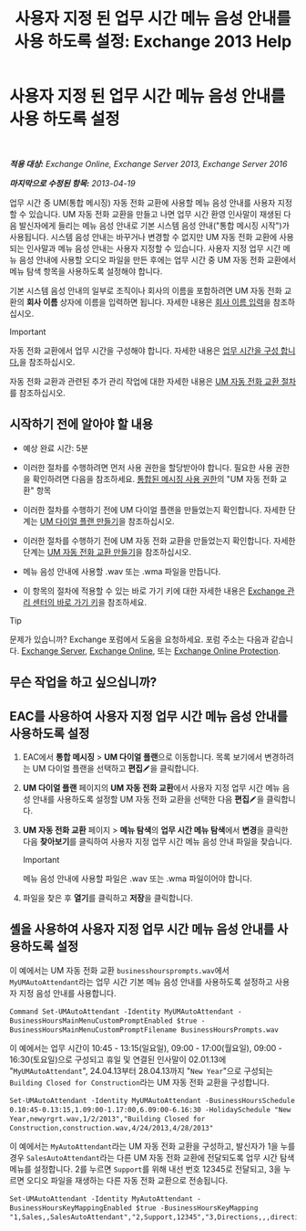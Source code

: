 ﻿---
title: '사용자 지정 된 업무 시간 메뉴 음성 안내를 사용 하도록 설정: Exchange 2013 Help'
TOCTitle: 사용자 지정 된 업무 시간 메뉴 음성 안내를 사용 하도록 설정
ms:assetid: 89053e84-3490-4dc6-ade3-9b6c5dbf4020
ms:mtpsurl: https://technet.microsoft.com/ko-kr/library/Bb232116(v=EXCHG.150)
ms:contentKeyID: 50556029
ms.date: 05/22/2018
mtps_version: v=EXCHG.150
ms.translationtype: MT
---

# 사용자 지정 된 업무 시간 메뉴 음성 안내를 사용 하도록 설정

 

_**적용 대상:** Exchange Online, Exchange Server 2013, Exchange Server 2016_

_**마지막으로 수정된 항목:** 2013-04-19_

업무 시간 중 UM(통합 메시징) 자동 전화 교환에 사용할 메뉴 음성 안내를 사용자 지정할 수 있습니다. UM 자동 전화 교환을 만들고 나면 업무 시간 환영 인사말이 재생된 다음 발신자에게 들리는 메뉴 음성 안내로 기본 시스템 음성 안내("통합 메시징 시작")가 사용됩니다. 시스템 음성 안내는 바꾸거나 변경할 수 없지만 UM 자동 전화 교환에 사용되는 인사말과 메뉴 음성 안내는 사용자 지정할 수 있습니다. 사용자 지정 업무 시간 메뉴 음성 안내에 사용할 오디오 파일을 만든 후에는 업무 시간 중 UM 자동 전화 교환에서 메뉴 탐색 항목을 사용하도록 설정해야 합니다.

기본 시스템 음성 안내의 일부로 조직이나 회사의 이름을 포함하려면 UM 자동 전화 교환의 **회사 이름** 상자에 이름을 입력하면 됩니다. 자세한 내용은 [회사 이름 입력](enter-a-business-name-exchange-2013-help.md)을 참조하십시오.


> [!IMPORTANT]
> 자동 전화 교환에서 업무 시간을 구성해야 합니다. 자세한 내용은 <A href="configure-business-hours-exchange-2013-help.md">업무 시간을 구성 합니다.</A>을 참조하십시오.



자동 전화 교환과 관련된 추가 관리 작업에 대한 자세한 내용은 [UM 자동 전화 교환 절차](um-auto-attendant-procedures-exchange-2013-help.md)를 참조하십시오.

## 시작하기 전에 알아야 할 내용

  - 예상 완료 시간: 5분

  - 이러한 절차를 수행하려면 먼저 사용 권한을 할당받아야 합니다. 필요한 사용 권한을 확인하려면 다음을 참조하세요. [통합된 메시징 사용 권한](unified-messaging-permissions-exchange-2013-help.md)의 "UM 자동 전화 교환" 항목

  - 이러한 절차를 수행하기 전에 UM 다이얼 플랜을 만들었는지 확인합니다. 자세한 단계는 [UM 다이얼 플랜 만들기](create-a-um-dial-plan-exchange-2013-help.md)을 참조하십시오.

  - 이러한 절차를 수행하기 전에 UM 자동 전화 교환을 만들었는지 확인합니다. 자세한 단계는 [UM 자동 전화 교환 만들기](create-a-um-auto-attendant-exchange-2013-help.md)을 참조하십시오.

  - 메뉴 음성 안내에 사용할 .wav 또는 .wma 파일을 만듭니다.

  - 이 항목의 절차에 적용할 수 있는 바로 가기 키에 대한 자세한 내용은 [Exchange 관리 센터의 바로 가기 키](keyboard-shortcuts-in-the-exchange-admin-center-exchange-online-protection-help.md)을 참조하세요.


> [!TIP]
> 문제가 있습니까? Exchange 포럼에서 도움을 요청하세요. 포럼 주소는 다음과 같습니다. <A href="https://go.microsoft.com/fwlink/p/?linkid=60612">Exchange Server</A>, <A href="https://go.microsoft.com/fwlink/p/?linkid=267542">Exchange Online</A>, 또는 <A href="https://go.microsoft.com/fwlink/p/?linkid=285351">Exchange Online Protection</A>.



## 무슨 작업을 하고 싶으십니까?

## EAC를 사용하여 사용자 지정 업무 시간 메뉴 음성 안내를 사용하도록 설정

1.  EAC에서 **통합 메시징** \> **UM 다이얼 플랜**으로 이동합니다. 목록 보기에서 변경하려는 UM 다이얼 플랜을 선택하고 **편집**![편집 아이콘](images/JJ218640.6f53ccb2-1f13-4c02-bea0-30690e6ea71d(EXCHG.150).gif "편집 아이콘")을 클릭합니다.

2.  **UM 다이얼 플랜** 페이지의 **UM 자동 전화 교환**에서 사용자 지정 업무 시간 메뉴 음성 안내를 사용하도록 설정할 UM 자동 전화 교환을 선택한 다음 **편집**![편집 아이콘](images/JJ218640.6f53ccb2-1f13-4c02-bea0-30690e6ea71d(EXCHG.150).gif "편집 아이콘")을 클릭합니다.

3.  **UM 자동 전화 교환** 페이지 \> **메뉴 탐색**의 **업무 시간 메뉴 탐색**에서 **변경**을 클릭한 다음 **찾아보기**를 클릭하여 사용자 지정 업무 시간 메뉴 음성 안내 파일을 찾습니다.
    

    > [!IMPORTANT]
    > 메뉴 음성 안내에 사용할 파일은 .wav 또는 .wma 파일이어야 합니다.



4.  파일을 찾은 후 **열기**를 클릭하고 **저장**을 클릭합니다.

## 셸을 사용하여 사용자 지정 업무 시간 메뉴 음성 안내를 사용하도록 설정

이 예에서는 UM 자동 전화 교환 `businesshoursprompts.wav`에서 `MyUMAutoAttendant`라는 업무 시간 기본 메뉴 음성 안내를 사용하도록 설정하고 사용자 지정 음성 안내를 사용합니다.

    Command Set-UMAutoAttendant -Identity MyUMAutoAttendant -BusinessHoursMainMenuCustomPromptEnabled $true -BusinessHoursMainMenuCustomPromptFilename BusinessHoursPrompts.wav

이 예에서는 업무 시간이 10:45 - 13:15(일요일), 09:00 - 17:00(월요일), 09:00 - 16:30(토요일)으로 구성되고 휴일 및 연결된 인사말이 02.01.13에 "`MyUMAutoAttendant`", 24.04.13부터 28.04.13까지 "`New Year`"으로 구성되는 `Building Closed for Construction`라는 UM 자동 전화 교환을 구성합니다.

    Set-UMAutoAttendant -Identity MyUMAutoAttendant -BusinessHoursSchedule 0.10:45-0.13:15,1.09:00-1.17:00,6.09:00-6.16:30 -HolidaySchedule "New Year,newyrgrt.wav,1/2/2013","Building Closed for Construction,construction.wav,4/24/2013,4/28/2013"

이 예에서는 `MyAutoAttendant`라는 UM 자동 전화 교환을 구성하고, 발신자가 1을 누를 경우 `SalesAutoAttendant`라는 다른 UM 자동 전화 교환에 전달되도록 업무 시간 탐색 메뉴를 설정합니다. 2를 누르면 `Support`를 위해 내선 번호 12345로 전달되고, 3을 누르면 오디오 파일을 재생하는 다른 자동 전화 교환으로 전송됩니다.

    Set-UMAutoAttendant -Identity MyAutoAttendant - BusinessHoursKeyMappingEnabled $true -BusinessHoursKeyMapping "1,Sales,,SalesAutoAttendant","2,Support,12345","3,Directions,,,directions.wav"

